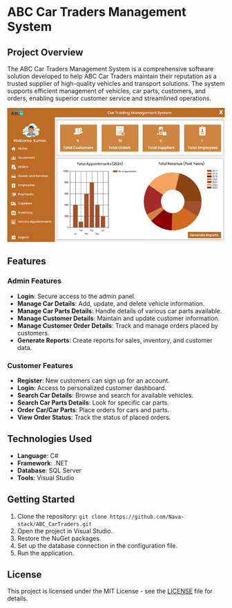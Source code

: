 # ABC Car Traders Management System

## Project Overview

The ABC Car Traders Management System is a comprehensive software solution developed to help ABC Car Traders maintain their reputation as a trusted supplier of high-quality vehicles and transport solutions. The system supports efficient management of vehicles, car parts, customers, and orders, enabling superior customer service and streamlined operations.

<p align="center">
  <img src="dashboard.png" alt="System Overview">
</p>

## Features

### Admin Features
- **Login**: Secure access to the admin panel.
- **Manage Car Details**: Add, update, and delete vehicle information.
- **Manage Car Parts Details**: Handle details of various car parts available.
- **Manage Customer Details**: Maintain and update customer information.
- **Manage Customer Order Details**: Track and manage orders placed by customers.
- **Generate Reports**: Create reports for sales, inventory, and customer data.

### Customer Features
- **Register**: New customers can sign up for an account.
- **Login**: Access to personalized customer dashboard.
- **Search Car Details**: Browse and search for available vehicles.
- **Search Car Parts Details**: Look for specific car parts.
- **Order Car/Car Parts**: Place orders for cars and parts.
- **View Order Status**: Track the status of placed orders.

## Technologies Used
- **Language**: C#
- **Framework**: .NET
- **Database**: SQL Server
- **Tools**: Visual Studio

## Getting Started
1. Clone the repository: `git clone https://github.com/Nava-stack/ABC_CarTraders.git`
2. Open the project in Visual Studio.
3. Restore the NuGet packages.
4. Set up the database connection in the configuration file.
5. Run the application.

## License
This project is licensed under the MIT License - see the [LICENSE](LICENSE) file for details.
